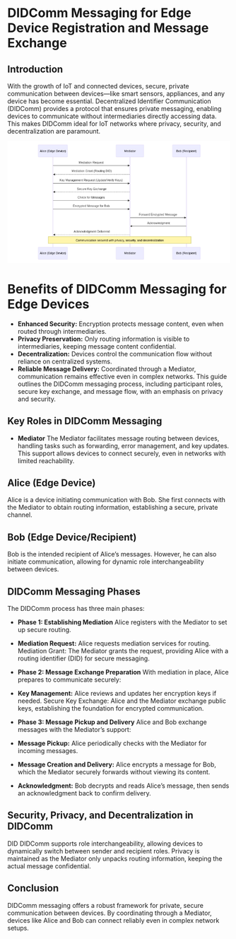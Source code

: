 # DIDComm Messaging for Edge Device Registration and Message Exchange
## Introduction
With the growth of IoT and connected devices, secure, private communication between devices—like smart sensors, appliances, and any device has become essential. Decentralized Identifier Communication (DIDComm) provides a protocol that ensures private messaging, enabling devices to communicate without intermediaries directly accessing data. This makes DIDComm ideal for IoT networks where privacy, security, and decentralization are paramount.


![sample cloud services](basic-flow.png)

# Benefits of DIDComm Messaging for Edge Devices
* **Enhanced Security:** Encryption protects message content, even when routed through intermediaries.
* **Privacy Preservation:** Only routing information is visible to intermediaries, keeping message content confidential.
* **Decentralization:** Devices control the communication flow without reliance on centralized systems.
* **Reliable Message Delivery:** Coordinated through a Mediator, communication remains effective even in complex networks.
This guide outlines the DIDComm messaging process, including participant roles, secure key exchange, and message flow, with an emphasis on privacy and security.

## Key Roles in DIDComm Messaging
 * **Mediator**
The Mediator facilitates message routing between devices, handling tasks such as forwarding, error management, and key updates. This support allows devices to connect securely, even in networks with limited reachability.

## Alice (Edge Device)
Alice is a device initiating communication with Bob. She first connects with the Mediator to obtain routing information, establishing a secure, private channel.

## Bob (Edge Device/Recipient)
Bob is the intended recipient of Alice’s messages. However, he can also initiate communication, allowing for dynamic role interchangeability between devices.

## DIDComm Messaging Phases
The DIDComm process has three main phases:

* **Phase 1: Establishing Mediation**
Alice registers with the Mediator to set up secure routing.

* **Mediation Request:** Alice requests mediation services for routing.
Mediation Grant: The Mediator grants the request, providing Alice with a routing identifier (DID) for secure messaging.
* **Phase 2: Message Exchange Preparation**
With mediation in place, Alice prepares to communicate securely:

* **Key Management:** Alice reviews and updates her encryption keys if needed.
Secure Key Exchange: Alice and the Mediator exchange public keys, establishing the foundation for encrypted communication.
* **Phase 3: Message Pickup and Delivery**
Alice and Bob exchange messages with the Mediator’s support:

 * **Message Pickup:** Alice periodically checks with the Mediator for incoming messages.
* **Message Creation and Delivery:** Alice encrypts a message for Bob, which the Mediator securely forwards without viewing its content.
* **Acknowledgment:** Bob decrypts and reads Alice’s message, then sends an acknowledgment back to confirm delivery.
## Security, Privacy, and Decentralization in DIDComm
DID
DIDComm supports role interchangeability, allowing devices to dynamically switch between sender and recipient roles. Privacy is maintained as the Mediator only unpacks routing information, keeping the actual message confidential.

## Conclusion
DIDComm messaging offers a robust framework for private, secure communication between devices. By coordinating through a Mediator, devices like Alice and Bob can connect reliably even in complex network setups.